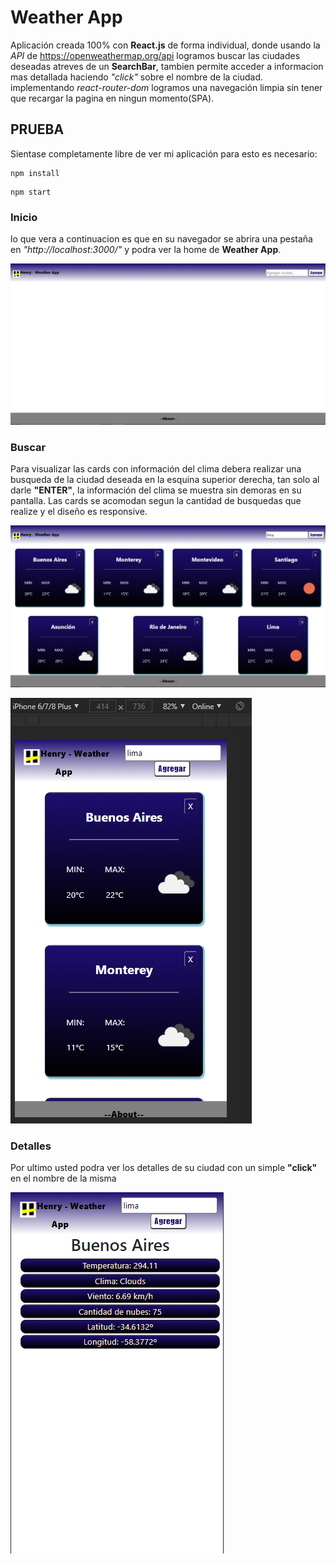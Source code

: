 
#  Weather App


Aplicación creada 100% con __React.js__ de forma individual, donde usando la _API_ de https://openweathermap.org/api logramos buscar las ciudades deseadas atreves de un __SearchBar__, tambien permite acceder a informacion mas detallada haciendo _"click"_ sobre el nombre de la ciudad. implementando _react-router-dom_ logramos una navegación limpia sin tener que recargar la pagina en ningun momento(SPA).

## PRUEBA 


Sientase completamente libre de ver mi aplicación para esto es necesario:
 

```NPM
npm install
```

```NPM
npm start
```

### Inicio

lo que vera a continuacion es que en su navegador se abrira una pestaña en _"http://localhost:3000/"_ y podra ver la home de __Weather App__. 


![Home](./img/home.png)

### Buscar

Para visualizar las cards con información del clima debera realizar una busqueda de la ciudad deseada en la esquina superior derecha, tan solo al darle __"ENTER"__, la información del clima se muestra sin demoras en su pantalla. Las cards se acomodan segun la cantidad de busquedas que realize y el diseño es responsive.


![busqueda](./img/busqueda.png)


![responsive](./img/busquedaResponsive.png)


### Detalles

Por ultimo usted podra ver los detalles de su ciudad con un simple __"click"__ en el nombre de la misma

![detalles](./img/detallesResponsive.png)

